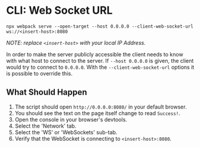 # CLI: Web Socket URL

```console
npx webpack serve --open-target --host 0.0.0.0 --client-web-socket-url ws://<insert-host>:8080
```

_NOTE: replace `<insert-host>` with your local IP Address._

In order to make the server publicly accessible the client needs to know with
what host to connect to the server. If `--host 0.0.0.0` is given, the client
would try to connect to `0.0.0.0`. With the `--client-web-socket-url` options it is possible to
override this.

## What Should Happen

1. The script should open `http://0.0.0.0:8080/` in your default browser.
2. You should see the text on the page itself change to read `Success!`.
3. Open the console in your browser's devtools.
4. Select the 'Network' tab.
5. Select the 'WS' or 'WebSockets' sub-tab.
6. Verify that the WebSocket is connecting to `<insert-host>:8080`.
